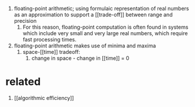 1. floating-point arithmetic; using formulaic representation of real numbers as an approximation to support a [[trade-off]] between range and precision
	1. For this reason, floating-point computation is often found in systems which include very small and very large real numbers, which require fast processing times.
2. floating-point arithmetic makes use of minima and maxima
	1. space-[[time]] tradeoff:
		1. change in space - change in [[time]] = 0

# related
1. [[algorithmic efficiency]]